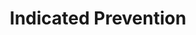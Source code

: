 --- 
abstract: '' 
authors: 
 - P Cuijpers
 -  buntrock
 -  admin
 -  ATF Beekman
 -  CF Reynolds
doi: '10.1007/978-3-319-16045-0_7' 
featured: false 
publication: '*Prevention of Late-Life Depression*, 38' 
publication_short: '' 
publishDate: '2015-01-01' 
title: 'Indicated Prevention' 
url_code: '' 
url_dataset: '' 
url_pdf: '' 
url_poster: '' 
url_project: '' 
url_slides: '' 
url_source: '' 
url_video: '' 
---